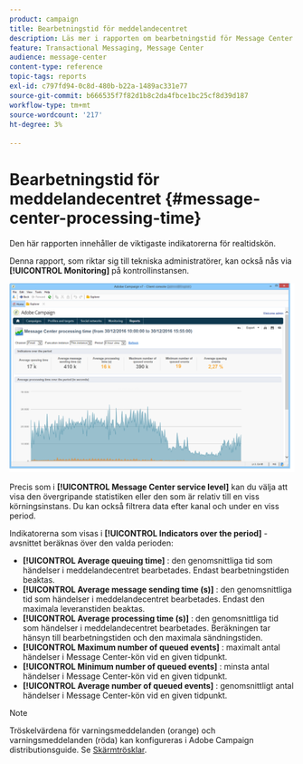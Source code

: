 ```yaml
---
product: campaign
title: Bearbetningstid för meddelandecentret
description: Läs mer i rapporten om bearbetningstid för Message Center
feature: Transactional Messaging, Message Center
audience: message-center
content-type: reference
topic-tags: reports
exl-id: c797fd94-0c8d-480b-b22a-1489ac331e77
source-git-commit: b666535f7f82d1b8c2da4fbce1bc25cf8d39d187
workflow-type: tm+mt
source-wordcount: '217'
ht-degree: 3%

---
```


# Bearbetningstid för meddelandecentret {#message-center-processing-time}



Den här rapporten innehåller de viktigaste indikatorerna för realtidskön.

Denna rapport, som riktar sig till tekniska administratörer, kan också nås via **[!UICONTROL Monitoring]** på kontrollinstansen.

![](assets/mc_reports_2.png)

Precis som i **[!UICONTROL Message Center service level]** kan du välja att visa den övergripande statistiken eller den som är relativ till en viss körningsinstans. Du kan också filtrera data efter kanal och under en viss period.

Indikatorerna som visas i **[!UICONTROL Indicators over the period]** -avsnittet beräknas över den valda perioden:

* **[!UICONTROL Average queuing time]** : den genomsnittliga tid som händelser i meddelandecentret bearbetades. Endast bearbetningstiden beaktas.
* **[!UICONTROL Average message sending time (s)]** : den genomsnittliga tid som händelser i meddelandecentret bearbetades. Endast den maximala leveranstiden beaktas.
* **[!UICONTROL Average processing time (s)]** : den genomsnittliga tid som händelser i meddelandecentret bearbetades. Beräkningen tar hänsyn till bearbetningstiden och den maximala sändningstiden.
* **[!UICONTROL Maximum number of queued events]** : maximalt antal händelser i Message Center-kön vid en given tidpunkt.
* **[!UICONTROL Minimum number of queued events]** : minsta antal händelser i Message Center-kön vid en given tidpunkt.
* **[!UICONTROL Average number of queued events]** : genomsnittligt antal händelser i Message Center-kön vid en given tidpunkt.

>[!NOTE]
>
>Tröskelvärdena för varningsmeddelanden (orange) och varningsmeddelanden (röda) kan konfigureras i Adobe Campaign distributionsguide. Se [Skärmtrösklar](../../message-center/using/additional-configurations.md#monitoring-thresholds).
